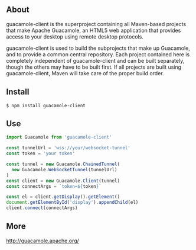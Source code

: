 ## About

guacamole-client is the superproject containing all Maven-based projects that
make Apache Guacamole, an HTML5 web application that provides access to your
desktop using remote desktop protocols.

guacamole-client is used to build the subprojects that make up Guacamole, and
to provide a common central repository. Each project contained here is
completely independent of guacamole-client and can be built separately, though
the others may have to be built first. If all projects are built using
guacamole-client, Maven will take care of the proper build order.

## Install

```shell
$ npm install guacamole-client
```

## Use

```javascript
import Guacamole from 'guacamole-client'

const tunnelUrl = 'wss://your/websocket-tunnel'
const token = 'your token'

const tunnel = new Guacamole.ChainedTunnel(
  new Guacamole.WebSocketTunnel(tunnelUrl)
)
const client = new Guacamole.Client(tunnel)
const connectArgs = `token=${token}`

const el = client.getDisplay().getElement()
document.getElementById('display').appendChild(el)
client.connect(connectArgs)
```

## More

http://guacamole.apache.org/
